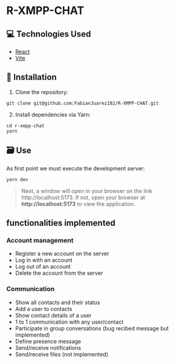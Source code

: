 # R-XMPP-CHAT

## :computer: Technologies Used
* [React](https://es.react.dev/learn)
* [Vite](https://vitejs.dev/guide/)

## :notebook_with_decorative_cover: Installation

1. Clone the repository:
```
git clone git@github.com:FabianJuarez182/R-XMPP-CHAT.git
```
2. Install dependencies via Yarn:
```
cd r-xmpp-chat
yarn 
```

## :card_file_box: Use
As first point we must execute the development server:
```
yarn dev
```
> Next, a window will open in your browser on the link http://localhost:5173. If not, open your browser at **http://localhost:5173** to view the application.

## functionalities implemented
### Account management
* Register a new account on the server
* Log in with an account
* Log out of an account
* Delete the account from the server

### Communication
* Show all contacts and their status
* Add a user to contacts
* Show contact details of a user
* 1 to 1 communication with any user/contact
* Participate in group conversations (bug recibed message but implemented)
* Define presence message
* Send/receive notifications
* Send/receive files (not implemented)
